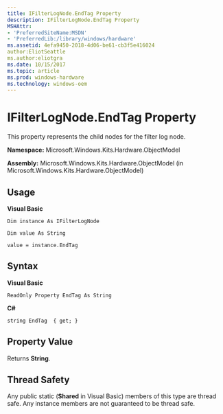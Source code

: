 ```yaml
---
title: IFilterLogNode.EndTag Property
description: IFilterLogNode.EndTag Property
MSHAttr:
- 'PreferredSiteName:MSDN'
- 'PreferredLib:/library/windows/hardware'
ms.assetid: 4efa9450-2018-4d06-be61-cb3f5e416024
author:EliotSeattle
ms.author:eliotgra
ms.date: 10/15/2017
ms.topic: article
ms.prod: windows-hardware
ms.technology: windows-oem
---
```


# IFilterLogNode.EndTag Property


This property represents the child nodes for the filter log node.

**Namespace:** Microsoft.Windows.Kits.Hardware.ObjectModel

**Assembly:** Microsoft.Windows.Kits.Hardware.ObjectModel (in Microsoft.Windows.Kits.Hardware.ObjectModel)

## <span id="Usage"></span><span id="usage"></span><span id="USAGE"></span>Usage


**Visual Basic**

`Dim instance As IFilterLogNode`

`Dim value As String`

`value = instance.EndTag`

## <span id="Syntax"></span><span id="syntax"></span><span id="SYNTAX"></span>Syntax


**Visual Basic**

`ReadOnly Property EndTag As String`

**C#**

`string EndTag  { get; }`

## <span id="Property_Value"></span><span id="property_value"></span><span id="PROPERTY_VALUE"></span>Property Value


Returns **String**.

## <span id="Thread_Safety"></span><span id="thread_safety"></span><span id="THREAD_SAFETY"></span>Thread Safety


Any public static (**Shared** in Visual Basic) members of this type are thread safe. Any instance members are not guaranteed to be thread safe.

 

 






